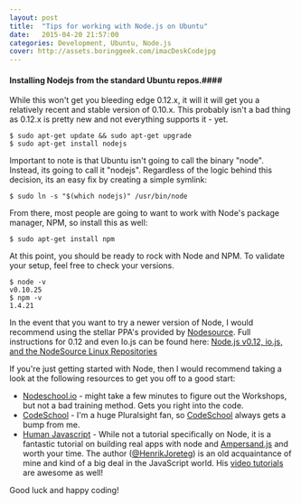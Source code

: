 ```yaml
---
layout: post
title:  "Tips for working with Node.js on Ubuntu"
date:   2015-04-20 21:57:00
categories: Development, Ubuntu, Node.js
cover: http://assets.boringgeek.com/imacDeskCodejpg
---
```


#### Installing Nodejs from the standard Ubuntu repos.####
While this won't get you bleeding edge 0.12.x, it will it will get you a relatively recent and stable version of 0.10.x.  This probably isn't a bad thing as 0.12.x is pretty new and not everything supports it - yet.  
```
$ sudo apt-get update && sudo apt-get upgrade
$ sudo apt-get install nodejs
```

Important to note is that Ubuntu isn't going to call the binary "node".  Instead, its going to call it "nodejs".  Regardless of the logic behind this decision, its an easy fix by creating a simple symlink:
```
$ sudo ln -s "$(which nodejs)" /usr/bin/node
```

From there, most people are going to want to work with Node's package manager, NPM, so install this as well:
```
$ sudo apt-get install npm
```

At this point, you should be ready to rock with Node and NPM.  To validate your setup, feel free to check your versions.

```
$ node -v
v0.10.25
$ npm -v
1.4.21
```

In the event that you want to try a newer version of Node, I would recommend using the stellar PPA's provided by [Nodesource](http://nodesource.com).  Full instructions for 0.12 and even Io.js can be found here: [Node.js v0.12, io.js, and the NodeSource Linux Repositories](https://nodesource.com/blog/nodejs-v012-iojs-and-the-nodesource-linux-repositories)

If you're just getting started with Node, then I would recommend taking a look at the following resources to get you off to a good start:

* [Nodeschool.io](http://nodeschool.io/) - might take a few minutes to figure out the Workshops, but not a bad training method.  Gets you right into the code.
* [CodeSchool](https://www.codeschool.com/courses/real-time-web-with-node-js) - I'm a huge Pluralsight fan, so [CodeSchool](http://codeschool.com) always gets a bump from me.
* [Human Javascript](http://read.humanjavascript.com/) - While not a tutorial specifically on Node, it is a fantastic tutorial on building real apps with node and [Ampersand.js](http://ampersandjs.com/) and worth your time. The author ([@HenrikJoreteg](http://twitter.com/henrikjoreteg)) is an old acquaintance of mine and kind of a big deal in the JavaScript world. His [video tutorials](http://learn.humanjavascript.com) are awesome as well!

Good luck and happy coding!
